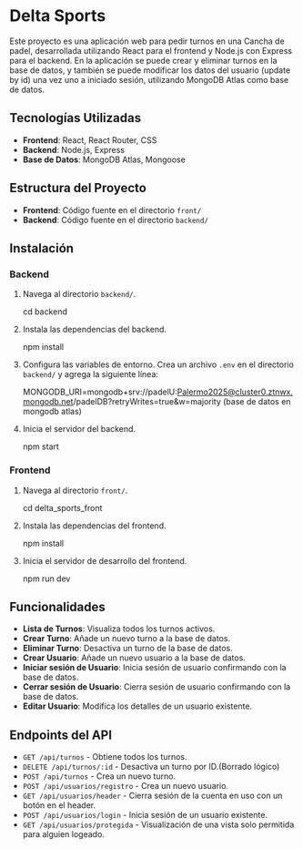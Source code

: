 # Delta Sports

Este proyecto es una aplicación web para pedir turnos en una Cancha de padel, desarrollada utilizando React para el frontend y Node.js con Express para el backend. En la aplicación se puede crear y eliminar turnos en la base de datos, y también se puede modificar los datos del usuario (update by id) una vez uno a iniciado sesión, utilizando MongoDB Atlas como base de datos.

## Tecnologías Utilizadas

- **Frontend**: React, React Router, CSS
- **Backend**: Node.js, Express
- **Base de Datos**: MongoDB Atlas, Mongoose

## Estructura del Proyecto

- **Frontend**: Código fuente en el directorio `front/`
- **Backend**: Código fuente en el directorio `backend/`

## Instalación

### Backend

1. Navega al directorio `backend/`.

    cd backend

2. Instala las dependencias del backend.

    npm install

3. Configura las variables de entorno. Crea un archivo `.env` en el directorio `backend/` y agrega la siguiente línea:

    MONGODB_URI=mongodb+srv://padelU:Palermo2025@cluster0.ztnwx.mongodb.net/padelDB?retryWrites=true&w=majority
    (base de datos en mongodb atlas)

4. Inicia el servidor del backend.

    npm start


### Frontend

1. Navega al directorio `front/`.

    cd delta_sports_front

2. Instala las dependencias del frontend.

    npm install

3. Inicia el servidor de desarrollo del frontend.

    npm run dev

## Funcionalidades

- **Lista de Turnos**: Visualiza todos los turnos activos.
- **Crear Turno**: Añade un nuevo turno a la base de datos.
- **Eliminar Turno**: Desactiva un turno de la base de datos.
- **Crear Usuario**: Añade un nuevo usuario a la base de datos.
- **Iniciar sesión de Usuario**: Inicia sesión de usuario confirmando con la base de datos.
- **Cerrar sesión de Usuario**: Cierra sesión de usuario confirmando con la base de datos.
- **Editar Usuario**: Modifica los detalles de un usuario existente.

## Endpoints del API

- `GET /api/turnos` - Obtiene todos los turnos.
- `DELETE /api/turnos/:id` - Desactiva un turno por ID.(Borrado lógico)
- `POST /api/turnos` - Crea un nuevo turno.
- `POST /api/usuarios/registro` - Crea un nuevo usuario.
- `GET /api/usuarios/header` - Cierra sesión de la cuenta en uso con un botón en el
header.
- `POST /api/usuarios/login` - Inicia sesión de un usuario existente.
- `GET /api/usuarios/protegida` - Visualización de una vista solo permitida para alguien logeado.
